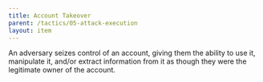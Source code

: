 ```yaml
---
title: Account Takeover
parent: /tactics/05-attack-execution
layout: item
---
```


<p>An adversary seizes control of an account, giving them the ability to use it, manipulate it, and/or extract information from it as though they were the legitimate owner of the account.</p>

